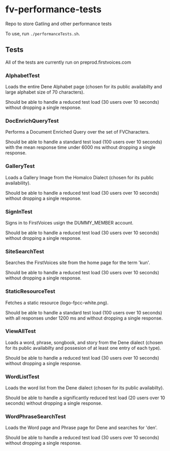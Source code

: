 # fv-performance-tests
Repo to store Gatling and other performance tests

To use, run `./performanceTests.sh`. 

## Tests

All of the tests are currently run on preprod.firstvoices.com

### AlphabetTest
Loads the entire Dene Alphabet page (chosen for its public availabilty and large alphabet size of 70 characters).

Should be able to handle a reduced test load (30 users over 10 seconds) without dropping a single response.

### DocEnrichQueryTest
Performs a Document Enriched Query over the set of FVCharacters.

Should be able to handle a standard test load (100 users over 10 seconds) with the mean response time under 6000 ms without dropping a single response.

### GalleryTest
Loads a Gallery Image from the Homalco Dialect (chosen for its public availability).

Should be able to handle a reduced test load (30 users over 10 seconds) without dropping a single response.

### SignInTest
Signs in to FirstVoices usign the DUMMY_MEMBER account.

Should be able to handle a reduced test load (30 users over 10 seconds) without dropping a single response.

### SiteSearchTest
Searches the FirstVoices site from the home page for the term 'kun'.

Should be able to handle a reduced test load (30 users over 10 seconds) without dropping a single response.

### StaticResourceTest
Fetches a static resource (logo-fpcc-white.png).

Should be able to handle a standard test load (100 users over 10 seconds) with all responses under 1200 ms and without dropping a single response.

### ViewAllTest
Loads a word, phrase, songbook, and story from the Dene dialect (chosen for its public availabilty and possesion of at least one entry of each type).

Should be able to handle a reduced test load (30 users over 10 seconds) without dropping a single response.

### WordListTest
Loads the word list from the Dene dialect (chosen for its public availabilty).

Should be able to handle a significantly reduced test load (20 users over 10 seconds) without dropping a single response.

### WordPhraseSearchTest
Loads the Word page and Phrase page for Dene and searches for 'den'.

Should be able to handle a reduced test load (30 users over 10 seconds) without dropping a single response.